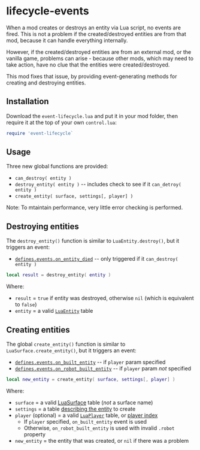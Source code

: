 # lifecycle-events

When a mod creates or destroys an entity via Lua script, no events are fired. This is not a problem if the created/destroyed entities are from that mod, because it can handle everything internally.

However, if the created/destroyed entities are from an external mod, or the vanilla game, problems can arise - because other mods, which may need to take action, have no clue that the entities were created/destroyed.

This mod fixes that issue, by providing event-generating methods for creating and destroying entities.

## Installation

Download the `event-lifecycle.lua` and put it in your mod folder, then require it at the top of your own `control.lua`:

```lua
require 'event-lifecycle`
```

## Usage

Three new global functions are provided:

* `can_destroy( entity )`
* `destroy_entity( entity )` -- includes check to see if it `can_detroy( entity )`
* `create_entity( surface, settings[, player] )`

Note: To mtaintain performance, very little error checking is performed.

## Destroying entities

The `destroy_entity()` function is similar to `LuaEntity.destroy()`, but it triggers an event:

* [`defines.events.on_entity_died`](http://lua-api.factorio.com/latest/events.html#on_entity_died) -- only triggered if it `can_destroy( entity )`


```lua
local result = destroy_entity( entity )
```

Where:

* `result` = `true` if entity was destroyed, otherwise `nil` (which is equivalent to `false`)
* `entity` = a valid [`LuaEntity`](http://lua-api.factorio.com/latest/LuaEntity.html) table

## Creating entities

The global `create_entity()` function is similar to `LuaSurface.create_entity()`, but it triggers an event:

* [`defines.events.on_built_entity`](http://lua-api.factorio.com/latest/events.html#on_built_entity) -- if `player` param specified
* [`defines.events.on_robot_built_entity`](http://lua-api.factorio.com/latest/events.html#on_robot_built_entity) -- if `player` param _not_ specified

```lua
local new_entity = create_entity( surface, settings[, player] )
```

Where:

* `surface` = a valid [LuaSurface](http://lua-api.factorio.com/latest/LuaSurface.html) table (_not_ a surface name)
* `settings` = a table [describing the entity](http://lua-api.factorio.com/latest/LuaSurface.html#LuaSurface.create_entity) to create
* `player` (optional) = a valid [`LuaPlayer`](http://lua-api.factorio.com/latest/LuaPlayer.html) table, or [player index](http://lua-api.factorio.com/latest/LuaPlayer.html#LuaPlayer.index)
  * If `player` specified, `on_built_entity` event is used
  * Otherwise, `on_robot_built_entity` is used with invalid `.robot` property
* `new_entity` = the entity that was created, or `nil` if there was a problem
